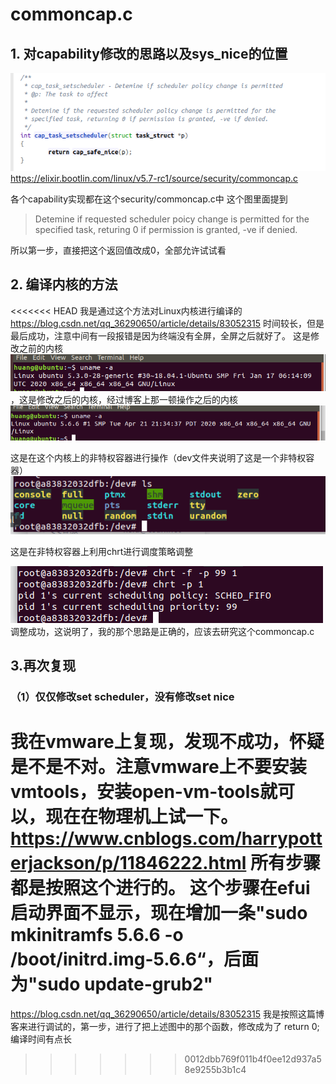 # commoncap.c 
## 1. 对capability修改的思路以及sys_nice的位置
![](2020-04-22-10-28-19.png)
https://elixir.bootlin.com/linux/v5.7-rc1/source/security/commoncap.c

各个capability实现都在这个security/commoncap.c中
这个图里面提到
> Detemine if requested scheduler poicy change is permitted for the specified task, returing 0 if permission is granted, -ve if denied.

所以第一步，直接把这个返回值改成0，全部允许试试看
## 2. 编译内核的方法
<<<<<<< HEAD
我是通过这个方法对Linux内核进行编译的
https://blog.csdn.net/qq_36290650/article/details/83052315
时间较长，但是最后成功，注意中间有一段报错是因为终端没有全屏，全屏之后就好了。
这是修改之前的内核
![](2020-04-22-16-36-30.png)
，这是修改之后的内核，经过博客上那一顿操作之后的内核
![](2020-04-22-16-37-04.png)

这是在这个内核上的非特权容器进行操作（dev文件夹说明了这是一个非特权容器）
![](2020-04-22-16-38-11.png)

这是在非特权容器上利用chrt进行调度策略调整

![](2020-04-22-16-39-05.png)
调整成功，这说明了，我的那个思路是正确的，应该去研究这个commoncap.c
## 3.再次复现
 ### （1）仅仅修改set scheduler，没有修改set nice
 我在vmware上复现，发现不成功，怀疑是不是不对。注意vmware上不要安装vmtools，安装open-vm-tools就可以，现在在物理机上试一下。
 https://www.cnblogs.com/harrypotterjackson/p/11846222.html
 所有步骤都是按照这个进行的。
 这个步骤在efui启动界面不显示，现在增加一条"sudo mkinitramfs 5.6.6 -o /boot/initrd.img-5.6.6“，后面为"sudo update-grub2"
=======
https://blog.csdn.net/qq_36290650/article/details/83052315
我是按照这篇博客来进行调试的，第一步，进行了把上述图中的那个函数，修改成为了 return 0;编译时间有点长
>>>>>>> 0012dbb769f011b4f0ee12d937a58e9255b3b1c4
